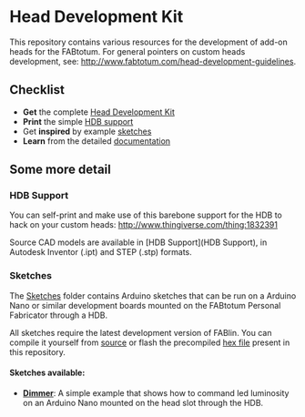 Head Development Kit
====================

This repository contains various resources for the development of 
add-on heads for the FABtotum. For general pointers on custom heads 
development, see: http://www.fabtotum.com/head-development-guidelines.


Checklist
---------

- **Get** the complete [Head Development Kit](https://store.fabtotum.com/intl/head-development-kit.html)
- **Print** the simple [HDB support](http://www.thingiverse.com/thing:1832391)
- Get **inspired** by example [sketches](Sketches)
- **Learn** from the detailed [documentation](Documentation)


Some more detail
--------------

### HDB Support

You can self-print and make use of this barebone support for the HDB to
hack on your custom heads: http://www.thingiverse.com/thing:1832391

Source CAD models are available in [HDB Support](HDB Support), in
Autodesk Inventor (.ipt) and STEP (.stp) formats.


### Sketches

The [Sketches](Sketches) folder contains Arduino sketches that can be 
run on a Arduino Nano or similar development boards mounted on the 
FABtotum Personal Fabricator through a HDB.

All sketches require the latest development version of FABlin. You can 
compile it yourself from 
[source](https://github.com/FABtotum/FABlin/tree/development) or flash 
the precompiled [hex 
file](https://github.com/FABtotum/Head-Development-Kit/blob/master/Firmware/Marlin.cpp.hex) 
present in this repository.

#### Sketches available:

- [**Dimmer**](https://github.com/FABtotum/Head-Development-Kit/tree/master/Sketches/Dimmer):
  A simple example that shows how to command led luminosity on an 
  Arduino Nano mounted on the head slot through the HDB.
